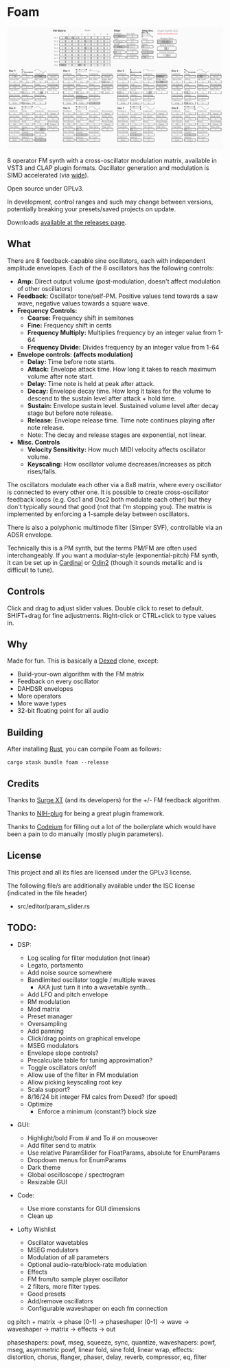 # Foam
![Screenshot of UI](gui_v3.png)

8 operator FM synth with a cross-oscillator modulation matrix, available in VST3 and CLAP plugin formats. Oscillator generation and modulation is SIMD accelerated (via [wide](https://github.com/lokathor/wide)).

Open source under GPLv3.

In development, control ranges and such may change between versions, potentially breaking your presets/saved projects on update.

Downloads [available at the releases page](https://github.com/Madadog/foam-synth/releases).

## What

There are 8 feedback-capable sine oscillators, each with independent amplitude envelopes. Each of the 8 oscillators has the following controls:
* **Amp:** Direct output volume (post-modulation, doesn't affect modulation of other oscillators)
* **Feedback:** Oscillator tone/self-PM. Positive values tend towards a saw wave, negative values towards a square wave.
* **Frequency Controls:**
    * **Coarse:** Frequency shift in semitones
    * **Fine:** Frequency shift in cents
    * **Frequency Multiply:** Multiplies frequency by an integer value from 1-64
    * **Frequency Divide:** Divides frequency by an integer value from 1-64
* **Envelope controls: (affects modulation)**
    * **Delay:** Time before note starts.
    * **Attack:** Envelope attack time. How long it takes to reach maximum volume after note start.
    * **Delay:** Time note is held at peak after attack.
    * **Decay:** Envelope decay time. How long it takes for the volume to descend to the sustain level after attack + hold time.
    * **Sustain:** Envelope sustain level. Sustained volume level after decay stage but before note release.
    * **Release:** Envelope release time. Time note continues playing after note release.
    * Note: The decay and release stages are exponential, not linear. 
* **Misc. Controls**
    * **Velocity Sensitivity:** How much MIDI velocity affects oscillator volume.
    * **Keyscaling:** How oscillator volume decreases/increases as pitch rises/falls.

The oscillators modulate each other via a 8x8 matrix, where every oscillator is connected to every other one. It is possible to create cross-oscillator feedback loops (e.g. Osc1 and Osc2 both modulate each other) but they don't typically sound that good (not that I'm stopping you). The matrix is implemented by enforcing a 1-sample delay between oscillators.

There is also a polyphonic multimode filter (Simper SVF), controllable via an ADSR envelope.

Technically this is a PM synth, but the terms PM/FM are often used interchangeably. If you want a modular-style (exponential-pitch) FM synth, it can be set up in [Cardinal](https://github.com/DISTRHO/Cardinal) or [Odin2](https://github.com/TheWaveWarden/odin2) (though it sounds metallic and is difficult to tune).

## Controls

Click and drag to adjust slider values. Double click to reset to default. SHIFT+drag for fine adjustments. Right-click or CTRL+click to type values in.

## Why

Made for fun. This is basically a [Dexed](https://github.com/asb2m10/dexed) clone, except:

* Build-your-own algorithm with the FM matrix
* Feedback on every oscillator
* DAHDSR envelopes
* More operators
* More wave types
* 32-bit floating point for all audio

## Building

After installing [Rust](https://rustup.rs/), you can compile Foam as follows:

```shell
cargo xtask bundle foam --release
```

## Credits
Thanks to [Surge XT](https://github.com/surge-synthesizer/surge) (and its developers) for the +/- FM feedback algorithm.

Thanks to [NIH-plug](https://github.com/robbert-vdh/nih-plug) for being a great plugin framework.

Thanks to [Codeium](https://codeium.com/) for filling out a lot of the boilerplate which would have been a pain to do manually (mostly plugin parameters).

## License

This project and all its files are licensed under the GPLv3 license.

The following file/s are additionally available under the ISC license (indicated in the file header)
* src/editor/param_slider.rs

## TODO:

* DSP:
    * Log scaling for filter modulation (not linear)
    * Legato, portamento
    * Add noise source somewhere
    * Bandlimited oscillator toggle / multiple waves
        * AKA just turn it into a wavetable synth...
    * Add LFO and pitch envelope
    * RM modulation
    * Mod matrix
    * Preset manager
    * Oversampling
    * Add panning
    * Click/drag points on graphical envelope
    * MSEG modulators
    * Envelope slope controls?
    * Precalculate table for tuning approximation?
    * Toggle oscillators on/off
    * Allow use of the filter in FM modulation
    * Allow picking keyscaling root key
    * Scala support?
    * 8/16/24 bit integer FM calcs from Dexed? (for speed)
    * Optimize
        * Enforce a minimum (constant?) block size

* GUI:
    * Highlight/bold From # and To # on mouseover
    * Add filter send to matrix
    * Use relative ParamSlider for FloatParams, absolute for EnumParams
    * Dropdown menus for EnumParams
    * Dark theme
    * Global oscilloscope / spectrogram
    * Resizable GUI

* Code:
    * Use more constants for GUI dimensions
    * Clean up

* Lofty Wishlist
    * Oscillator wavetables
    * MSEG modulators
    * Modulation of all parameters
    * Optional audio-rate/block-rate modulation
    * Effects
    * FM from/to sample player oscillator
    * 2 filters, more filter types.
    * Good presets
    * Add/remove oscillators
    * Configurable waveshaper on each fm connection
    
og pitch + matrix -> phase (0-1) -> phaseshaper (0-1) -> wave -> waveshaper -> matrix -> effects -> out

phaseshapers: powf, mseg, squeeze, sync, quantize, 
waveshapers: powf, mseg, asymmetric powf, linear fold, sine fold, linear wrap, 
effects: distortion, chorus, flanger, phaser, delay, reverb, compressor, eq, filter

